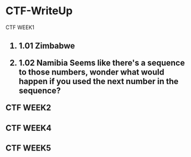 # CTF-WriteUp

CTF WEEK1 <h2> 
1. 1.01 Zimbabwe 
   
3. 1.02 Namibia 
   Seems like there's a sequence to those numbers, wonder what would happen if you used the next number in the sequence?

CTF WEEK2 <h2>
  
CTF WEEK4 <h2>
  
CTF WEEK5 <h2>
